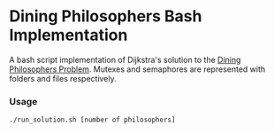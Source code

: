 # Dining Philosophers Bash Implementation

A bash script implementation of Dijkstra's solution to the [Dining Philosophers Problem](https://en.wikipedia.org/wiki/Dining_philosophers_problem). Mutexes and semaphores are represented with folders and files respectively.

### Usage
```./run_solution.sh [number of philosophers]```